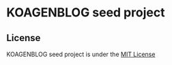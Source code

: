 # KOAGENBLOG seed project

## License
KOAGENBLOG seed project is under the <a href="http://www.opensource.org/licenses/MIT">MIT License</a>

